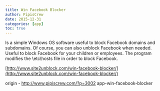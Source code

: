 ```yaml
---
title: Win Facebook Blocker
author: PipisCrew
date: 2015-12-31
categories: [app]
toc: true
---
```


Is a simple Windows OS software useful to block Facebook domains and subdomains. Of course, you can also unblock Facebook when needed. Useful to block Facebook for your children or employees. The program modifies the \etc\hosts file in order to block Facebook.

[http://www.site2unblock.com/win-facebook-blocker/](http://www.site2unblock.com/win-facebook-blocker/)

origin - http://www.pipiscrew.com/?p=3002 app-win-facebook-blocker